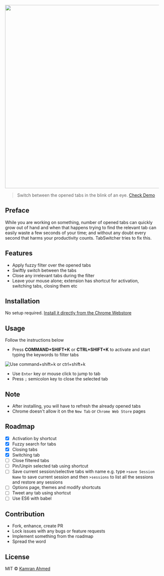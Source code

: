 
<p align="center">
    <img width="600" src="http://i.imgur.com/2EVTmo1.png" text-align="center">
</p>

> Switch between the opened tabs in the blink of an eye. [Check Demo](http://i.imgur.com/Soqu41O.gifv)

## Preface

While you are working on something, number of opened tabs can quickly grow out of hand and when that happens trying to find the relevant tab can easily waste a few seconds of your time; and without any doubt every second that harms your productivity counts. TabSwitcher tries to fix this.

## Features

- Apply fuzzy filter over the opened tabs 
- Swiftly switch between the tabs
- Close any irrelevant tabs during the filter 
- Leave your mouse alone; extension has shortcut for activation, switching tabs, closing them etc
 
## Installation

No setup required. [Install it directly from the Chrome Webstore](https://chrome.google.com/webstore/detail/dnnmaaanhggngdohooaogfcnokngjcbc)

## Usage

Follow the instructions below

- Press **COMMAND+SHIFT+K** or **CTRL+SHIFT+K** to activate and start typing the keywords to filter tabs

![Use command+shift+k or ctrl+shift+k](http://i.imgur.com/o9UBZEv.png)

- Use `Enter` key or mouse click to jump to tab
- Press `;` semicolon key to close the selected tab

## Note

- After installing, you will have to refresh the already opened tabs
- Chrome doesn't allow it on the `New Tab` or `Chrome Web Store` pages

## Roadmap

- [x] Activation by shortcut
- [x] Fuzzy search for tabs
- [x] Closing tabs
- [x] Switching tab
- [ ] Close filtered tabs
- [ ] Pin/Unpin selected tab using shortcut
- [ ] Save current session/selective tabs with name e.g. type `>save Session Name` to save current session and then `>sessions` to list all the sessions and restore any sessions 
- [ ] Options page, themes and modify shortcuts
- [ ] Tweet any tab using shortcut
- [ ] Use ES6 with babel

## Contribution

- Fork, enhance, create PR
- Lock issues with any bugs or feature requests
- Implement something from the roadmap
- Spread the word
 
## License

MIT © [Kamran Ahmed](http://github.com/kamranahmedse)
